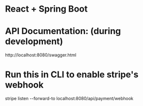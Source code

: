 # React + Spring Boot

# API Documentation: (during development)
http://localhost:8080/swagger.html

# Run this in CLI to enable stripe's webhook
stripe listen --forward-to localhost:8080/api/payment/webhook